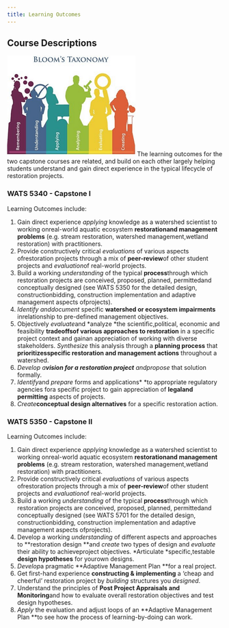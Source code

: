```yaml
---
title: Learning Outcomes
---
```


## Course Descriptions

![Blooms](../assets/Images/Blooms.png)
The learning outcomes for the two capstone courses are related, and build on each other largely helping students understand and gain direct experience in the typical lifecycle of restoration projects.

### WATS 5340 - Capstone I

Learning Outcomes include:

1. [](#5340_LO1)  Gain direct experience *applying* knowledge as a watershed scientist to working onreal-world aquatic ecosystem **restorationand management problems** (e.g. stream restoration, watershed management,wetland restoration) with practitioners. 
2. [](#5340_LO2)  Provide constructively critical *evaluations* of various aspects ofrestoration projects through a mix of **peer-review**of other student projects and *evaluation*of real-world projects.
3. [](#5340_LO3)  Build a working *understanding* of the typical **process**through which restoration projects are conceived, proposed, planned, permittedand conceptually designed (see WATS 5350 for the detailed design, constructionbidding, construction implementation and adaptive management aspects ofprojects). 
4. [](#5340_LO4)  *Identify *and*document* specific **watershed or ecosystem impairments** inrelationship to pre-defined management objectives.
5. [](#5340_LO5)  Objectively *evaluate*and *analyze *the scientific,political, economic and feasibility **tradeoffsof various approaches to restoration** in a specific project context and gainan appreciation of working with diverse stakeholders. *Synthesize* this analysis through a **planning process** that **prioritizesspecific restoration and management actions** throughout a watershed.
6. [](#5340_LO6)  *Develop *a**vision for a restoration project** and*propose* that solution formally.
7. [](#5340_LO7)  *Identify*and *prepare* forms and applications* *to appropriate regulatory agencies fora specific project to gain appreciation of **legaland permitting** aspects of projects.
8. [](#5340_LO8)  *Create***conceptual design alternatives** for a specific restoration action.


### WATS 5350 - Capstone II

Learning Outcomes include:

1. [](#5350_LO1) Gain direct experience *applying* knowledge as a watershed scientist to working onreal-world aquatic ecosystem **restorationand management problems** (e.g. stream restoration, watershed management,wetland restoration) with practitioners. 
2. [](#5350_LO2) Provide constructively critical *evaluations* of various aspects ofrestoration projects through a mix of **peer-review**of other student projects and *evaluation*of real-world projects.
3. [](#5350_LO3) Build a working *understanding* of the typical **process**through which restoration projects are conceived, proposed, planned, permittedand conceptually designed (see WATS 5701 for the detailed design, constructionbidding, construction implementation and adaptive management aspects ofprojects). 
4. [](#5350_LO4) Develop a working *understanding* of different aspects and approaches to **restoration design **and *create* two types of design and *evaluate* their ability to achieveproject objectives. *Articulate *specific,testable **design hypotheses** for yourown designs.
5. [](#5350_LO5) *Develop*a pragmatic **Adaptive Management Plan **for a real project.
6. [](#5350_LO6) Get first-hand experience **constructing & implementing** a ‘cheap and cheerful’ restoration project by *building* structures you *designed*.
7. [](#5350_LO7) Understand the principles of **Post Project Appraisals and Monitoring**and how to evaluate overall restoration objectives and test design hypotheses. 
8. [](#5350_LO8) *Apply* the evaluation and adjust loops of an **Adaptive Management Plan **to see how the process of learning-by-doing can work.